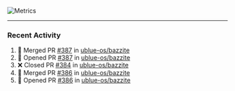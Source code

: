 ![Metrics](https://metrics.lecoq.io/KyleGospo?template=classic&base=header%2C%20activity%2C%20community%2C%20repositories%2C%20metadata&base.indepth=false&base.hireable=false&base.skip=false&config.timezone=America%2FLos_Angeles)

---
### Recent Activity
<!--START_SECTION:activity-->
1. 🎉 Merged PR [#387](https://github.com/ublue-os/bazzite/pull/387) in [ublue-os/bazzite](https://github.com/ublue-os/bazzite)
2. 💪 Opened PR [#387](https://github.com/ublue-os/bazzite/pull/387) in [ublue-os/bazzite](https://github.com/ublue-os/bazzite)
3. ❌ Closed PR [#384](https://github.com/ublue-os/bazzite/pull/384) in [ublue-os/bazzite](https://github.com/ublue-os/bazzite)
4. 🎉 Merged PR [#386](https://github.com/ublue-os/bazzite/pull/386) in [ublue-os/bazzite](https://github.com/ublue-os/bazzite)
5. 💪 Opened PR [#386](https://github.com/ublue-os/bazzite/pull/386) in [ublue-os/bazzite](https://github.com/ublue-os/bazzite)
<!--END_SECTION:activity-->
